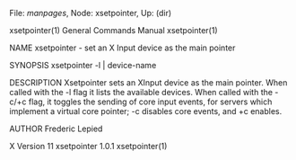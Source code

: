 File: *manpages*,  Node: xsetpointer,  Up: (dir)

xsetpointer(1)              General Commands Manual             xsetpointer(1)



NAME
       xsetpointer - set an X Input device as the main pointer

SYNOPSIS
       xsetpointer -l | device-name

DESCRIPTION
       Xsetpointer  sets  an  XInput  device as the main pointer.  When called
       with the -l flag it lists the available devices.  When called with  the
       -c/+c  flag,  it  toggles the sending of core input events, for servers
       which implement a virtual core pointer; -c disables core events, and +c
       enables.

AUTHOR
       Frederic Lepied



X Version 11                   xsetpointer 1.0.1                xsetpointer(1)
